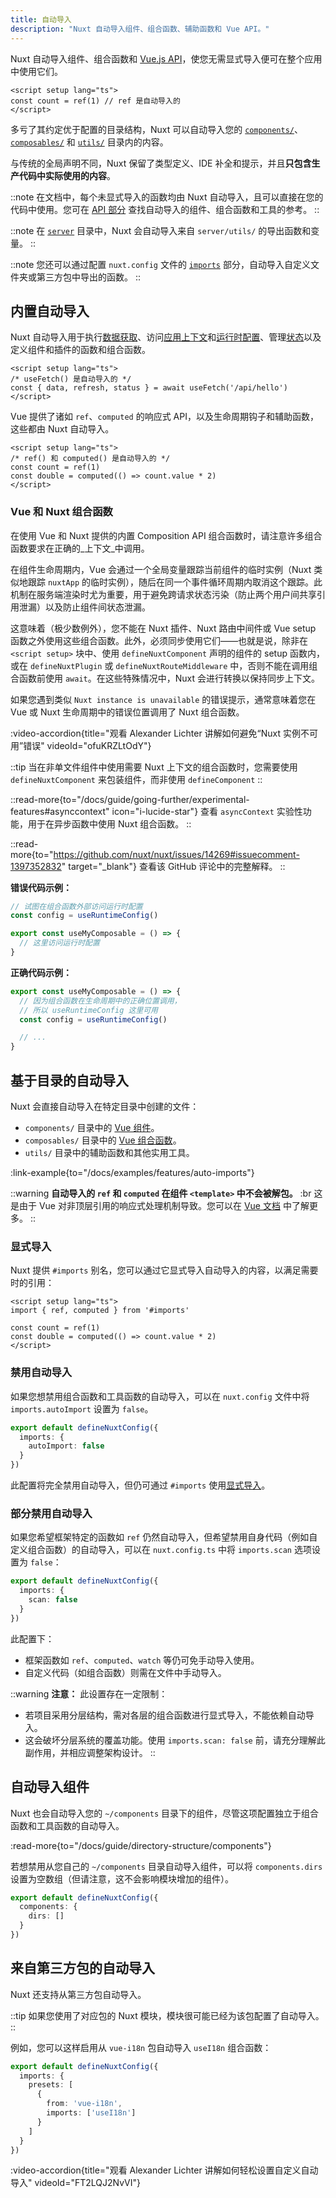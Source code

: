 ```yaml
---
title: 自动导入
description: "Nuxt 自动导入组件、组合函数、辅助函数和 Vue API。"
---
```


Nuxt 自动导入组件、组合函数和 [Vue.js API](https://vue.zhcndoc.com/api)，使您无需显式导入便可在整个应用中使用它们。

```vue twoslash [app.vue]
<script setup lang="ts">
const count = ref(1) // ref 是自动导入的
</script>
```

多亏了其约定优于配置的目录结构，Nuxt 可以自动导入您的 [`components/`](/docs/guide/directory-structure/components)、[`composables/`](/docs/guide/directory-structure/composables) 和 [`utils/`](/docs/guide/directory-structure/utils) 目录内的内容。

与传统的全局声明不同，Nuxt 保留了类型定义、IDE 补全和提示，并且**只包含生产代码中实际使用的内容**。

::note
在文档中，每个未显式导入的函数均由 Nuxt 自动导入，且可以直接在您的代码中使用。您可在 [API 部分](/docs/api) 查找自动导入的组件、组合函数和工具的参考。
::

::note
在 [`server`](/docs/guide/directory-structure/server) 目录中，Nuxt 会自动导入来自 `server/utils/` 的导出函数和变量。
::

::note
您还可以通过配置 `nuxt.config` 文件的 [`imports`](/docs/api/nuxt-config#imports) 部分，自动导入自定义文件夹或第三方包中导出的函数。
::

## 内置自动导入

Nuxt 自动导入用于执行[数据获取](/docs/getting-started/data-fetching)、访问[应用上下文](/docs/api/composables/use-nuxt-app)和[运行时配置](/docs/guide/going-further/runtime-config)、管理[状态](/docs/getting-started/state-management)以及定义组件和插件的函数和组合函数。

```vue twoslash
<script setup lang="ts">
/* useFetch() 是自动导入的 */
const { data, refresh, status } = await useFetch('/api/hello')
</script>
```

Vue 提供了诸如 `ref`、`computed` 的响应式 API，以及生命周期钩子和辅助函数，这些都由 Nuxt 自动导入。

```vue twoslash
<script setup lang="ts">
/* ref() 和 computed() 是自动导入的 */
const count = ref(1)
const double = computed(() => count.value * 2)
</script>
```

### Vue 和 Nuxt 组合函数

<!-- TODO: 移动至单独页面，参考 https://github.com/nuxt/nuxt/issues/14723 并补充更多信息 -->

在使用 Vue 和 Nuxt 提供的内置 Composition API 组合函数时，请注意许多组合函数要求在正确的_上下文_中调用。

在组件生命周期内，Vue 会通过一个全局变量跟踪当前组件的临时实例（Nuxt 类似地跟踪 `nuxtApp` 的临时实例），随后在同一个事件循环周期内取消这个跟踪。此机制在服务端渲染时尤为重要，用于避免跨请求状态污染（防止两个用户间共享引用泄漏）以及防止组件间状态泄漏。

这意味着（极少数例外），您不能在 Nuxt 插件、Nuxt 路由中间件或 Vue setup 函数之外使用这些组合函数。此外，必须同步使用它们——也就是说，除非在 `<script setup>` 块中、使用 `defineNuxtComponent` 声明的组件的 setup 函数内，或在 `defineNuxtPlugin` 或 `defineNuxtRouteMiddleware` 中，否则不能在调用组合函数前使用 `await`。在这些特殊情况中，Nuxt 会进行转换以保持同步上下文。

如果您遇到类似 `Nuxt instance is unavailable` 的错误提示，通常意味着您在 Vue 或 Nuxt 生命周期中的错误位置调用了 Nuxt 组合函数。

:video-accordion{title="观看 Alexander Lichter 讲解如何避免“Nuxt 实例不可用”错误" videoId="ofuKRZLtOdY"}

::tip
当在非单文件组件中使用需要 Nuxt 上下文的组合函数时，您需要使用 `defineNuxtComponent` 来包装组件，而非使用 `defineComponent`
::

::read-more{to="/docs/guide/going-further/experimental-features#asynccontext" icon="i-lucide-star"}
查看 `asyncContext` 实验性功能，用于在异步函数中使用 Nuxt 组合函数。
::

::read-more{to="https://github.com/nuxt/nuxt/issues/14269#issuecomment-1397352832" target="_blank"}
查看该 GitHub 评论中的完整解释。
::

**错误代码示例：**

```ts twoslash [composables/example.ts]
// 试图在组合函数外部访问运行时配置
const config = useRuntimeConfig()

export const useMyComposable = () => {
  // 这里访问运行时配置
}
```

**正确代码示例：**

```ts twoslash [composables/example.ts]
export const useMyComposable = () => {
  // 因为组合函数在生命周期中的正确位置调用，
  // 所以 useRuntimeConfig 这里可用
  const config = useRuntimeConfig()

  // ...
}
```

## 基于目录的自动导入

Nuxt 会直接自动导入在特定目录中创建的文件：

- `components/` 目录中的 [Vue 组件](/docs/guide/directory-structure/components)。
- `composables/` 目录中的 [Vue 组合函数](/docs/guide/directory-structure/composables)。
- `utils/` 目录中的辅助函数和其他实用工具。

:link-example{to="/docs/examples/features/auto-imports"}

::warning
**自动导入的 `ref` 和 `computed` 在组件 `<template>` 中不会被解包。** :br
这是由于 Vue 对非顶层引用的响应式处理机制导致。您可以在 [Vue 文档](https://vue.zhcndoc.com/guide/essentials/reactivity-fundamentals.html#caveat-when-unwrapping-in-templates) 中了解更多。
::

### 显式导入

Nuxt 提供 `#imports` 别名，您可以通过它显式导入自动导入的内容，以满足需要时的引用：

<!-- TODO:twoslash: Twoslash 目前不支持 tsconfig 路径别名 -->

```vue
<script setup lang="ts">
import { ref, computed } from '#imports'

const count = ref(1)
const double = computed(() => count.value * 2)
</script>
```

### 禁用自动导入

如果您想禁用组合函数和工具函数的自动导入，可以在 `nuxt.config` 文件中将 `imports.autoImport` 设置为 `false`。

```ts twoslash [nuxt.config.ts]
export default defineNuxtConfig({
  imports: {
    autoImport: false
  }
})
```

此配置将完全禁用自动导入，但仍可通过 `#imports` 使用[显式导入](#显式导入)。

### 部分禁用自动导入

如果您希望框架特定的函数如 `ref` 仍然自动导入，但希望禁用自身代码（例如自定义组合函数）的自动导入，可以在 `nuxt.config.ts` 中将 `imports.scan` 选项设置为 `false`：

```ts
export default defineNuxtConfig({
  imports: {
    scan: false
  }
})
```

此配置下：
- 框架函数如 `ref`、`computed`、`watch` 等仍可免手动导入使用。
- 自定义代码（如组合函数）则需在文件中手动导入。

::warning
**注意：** 此设置存在一定限制：
- 若项目采用分层结构，需对各层的组合函数进行显式导入，不能依赖自动导入。
- 这会破坏分层系统的覆盖功能。使用 `imports.scan: false` 前，请充分理解此副作用，并相应调整架构设计。
::

## 自动导入组件

Nuxt 也会自动导入您的 `~/components` 目录下的组件，尽管这项配置独立于组合函数和工具函数的自动导入。

:read-more{to="/docs/guide/directory-structure/components"}

若想禁用从您自己的 `~/components` 目录自动导入组件，可以将 `components.dirs` 设置为空数组（但请注意，这不会影响模块增加的组件）。

```ts twoslash [nuxt.config.ts]
export default defineNuxtConfig({
  components: {
    dirs: []
  }
})
```

## 来自第三方包的自动导入

Nuxt 还支持从第三方包自动导入。

::tip
如果您使用了对应包的 Nuxt 模块，模块很可能已经为该包配置了自动导入。
::

例如，您可以这样启用从 `vue-i18n` 包自动导入 `useI18n` 组合函数：

```ts twoslash [nuxt.config.ts]
export default defineNuxtConfig({
  imports: {
    presets: [
      {
        from: 'vue-i18n',
        imports: ['useI18n']
      }
    ]
  }
})
```

:video-accordion{title="观看 Alexander Lichter 讲解如何轻松设置自定义自动导入" videoId="FT2LQJ2NvVI"}
